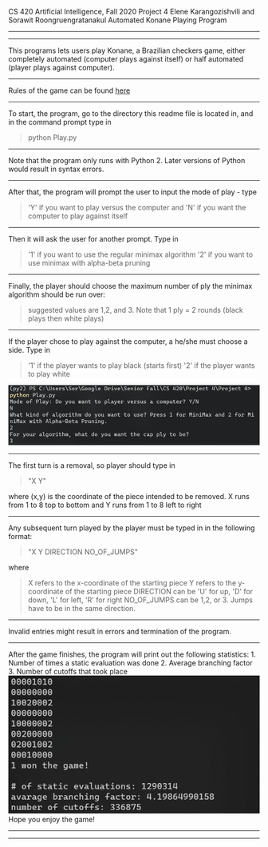 CS 420 Artificial Intelligence, Fall 2020
Project 4
Elene Karangozishvili and Sorawit Roongruengratanakul
Automated Konane Playing Program
***************************************************************************
***************************************************************************
This programs lets users play Konane, a Brazilian
checkers game, either completely automated (computer
plays against itself) or half automated (player
plays against computer).
***************************************************************************
Rules of the game can be found [here](https://en.wikipedia.org/wiki/Konane)
***************************************************************************
To start, the program, go to the directory this readme
file is located in, and in the command prompt type in
> python Play.py

***************************************************************************
Note that the program only runs with Python 2. Later
versions of Python would result in syntax errors.
***************************************************************************
After that, the program will prompt the user to input
the mode of play - type
>  'Y' if you want to play versus the computer and
'N' if you want the computer to play against itself

***************************************************************************
Then it will ask the user for another prompt. Type in
> '1' if you want to use the regular minimax algorithm
'2' if you want to use minimax with alpha-beta pruning

***************************************************************************
Finally, the player should choose the maximum number of ply the
minimax algorithm should be run over:
>  suggested values are 1,2, and 3. Note that 1 ply = 2 rounds (black plays then white plays)

***************************************************************************
If the player chose to play against the computer, a he/she must
choose a side. Type in
> '1' if the player wants to play black (starts first)
'2' if the player wants to play white

![See the sample screenshot below](game_start.PNG)
***************************************************************************
The first turn is a removal, so player should type in
> "X Y"

where (x,y) is the coordinate of the piece intended to be removed.
X runs from 1 to 8 top to bottom and Y runs from 1 to 8 left to right
***************************************************************************
Any subsequent turn played by the player must be typed in in the
following format:
> "X Y DIRECTION NO_OF_JUMPS"

where
> X refers to the x-coordinate of the starting piece
Y refers to the y-coordinate of the starting piece
DIRECTION can be 'U' for up, 'D' for down, 'L' for left, 'R' for right
NO_OF_JUMPS can be 1,2, or 3. Jumps have to be in the same direction.

***************************************************************************
Invalid entries might result in errors and termination of the
program.
***************************************************************************
After the game finishes, the program will print out the following
statistics:
    1. Number of times a static evaluation was done
    2. Average branching factor
    3. Number of cutoffs that took place
![See the sample screenshot below](game_end.PNG)
Hope you enjoy the game!
***************************************************************************
***************************************************************************
